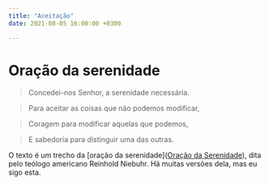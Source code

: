 ```yaml
---
title: "Aceitação"
date: 2021-08-05 16:00:00 +0300

---
```

# Oração da serenidade

> Concedei-nos Senhor, a serenidade necessária.

> Para aceitar as coisas que não podemos modificar,

> Coragem para modificar aquelas que podemos,

> E sabedoria para distinguir uma das outras.

O texto é um trecho da [oração da serenidade]([Oração da Serenidade](https://pt.wikipedia.org/wiki/Ora%C3%A7%C3%A3o_da_Serenidade)), dita pelo teólogo americano Reinhold Niebuhr. Há muitas versões dela, mas eu sigo esta.